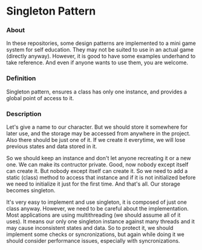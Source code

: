 # Singleton Pattern

### About
In these repositories, some design patterns are implemented to a mini game system for self education. They may not be suited to use in an actual game (directly anyway). However, it is good to have some examples underhand to take reference. And even if anyone wants to use them, you are welcome.

### Definition
Singleton pattern, ensures a class has only one instance, and provides a global point of access to it.

### Description
Let's give a name to our character. But we should store it somewhere for later use, and the storage may be accessed from anywhere in the project. Also there should be just one of it. If we create it everytime, we will lose previous states and data stored in it. 

So we should keep an instance and don't let anyone recreating it or a new one. We can make its contructor private. Good, now nobody except itself can create it. But nobody except itself can create it. So we need to add a static (class) method to access that instance and if it is not initialized before we need to initialize it just for the first time. And that's all. Our storage becomes singleton.

It's very easy to implement and use singleton, it is composed of just one class anyway. However, we need to be careful about the implementation. Most applications are using multithreading (we should assume all of it uses). It means our only one singleton instance against many threads and it may cause inconsistent states and data. So to protect it, we should implement some checks or syncronizations, but again while doing it we should consider performance issues, especially with syncronizations.
